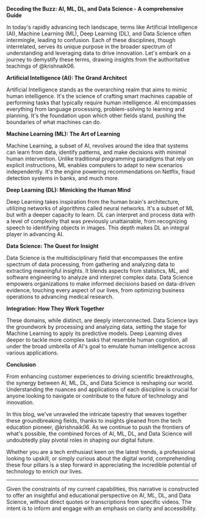 **Decoding the Buzz: AI, ML, DL, and Data Science - A comprehensive Guide**

In today's rapidly advancing tech landscape, terms like Artificial Intelligence (AI), Machine Learning (ML), Deep Learning (DL), and Data Science often intermingle, leading to confusion. Each of these disciplines, though interrelated, serves its unique purpose in the broader spectrum of understanding and leveraging data to drive innovation. Let's embark on a journey to demystify these terms, drawing insights from the authoritative teachings of @krishnaik06.

**Artificial Intelligence (AI): The Grand Architect**

Artificial Intelligence stands as the overarching realm that aims to mimic human intelligence. It's the science of crafting smart machines capable of performing tasks that typically require human intelligence. AI encompasses everything from language processing, problem-solving to learning and planning. It's the foundation upon which other fields stand, pushing the boundaries of what machines can do.

**Machine Learning (ML): The Art of Learning**

Machine Learning, a subset of AI, revolves around the idea that systems can learn from data, identify patterns, and make decisions with minimal human intervention. Unlike traditional programming paradigms that rely on explicit instructions, ML enables computers to adapt to new scenarios independently. It's the engine powering recommendations on Netflix, fraud detection systems in banks, and much more.

**Deep Learning (DL): Mimicking the Human Mind**

Deep Learning takes inspiration from the human brain's architecture, utilizing networks of algorithms called neural networks. It's a subset of ML but with a deeper capacity to learn. DL can interpret and process data with a level of complexity that was previously unattainable, from recognizing speech to identifying objects in images. This depth makes DL an integral player in advancing AI.

**Data Science: The Quest for Insight**

Data Science is the multidisciplinary field that encompasses the entire spectrum of data processing, from gathering and analyzing data to extracting meaningful insights. It blends aspects from statistics, ML, and software engineering to analyze and interpret complex data. Data Science empowers organizations to make informed decisions based on data-driven evidence, touching every aspect of our lives, from optimizing business operations to advancing medical research.

**Integration: How They Work Together**

These domains, while distinct, are deeply interconnected. Data Science lays the groundwork by processing and analyzing data, setting the stage for Machine Learning to apply its predictive models. Deep Learning dives deeper to tackle more complex tasks that resemble human cognition, all under the broad umbrella of AI's goal to emulate human intelligence across various applications.

**Conclusion**

From enhancing customer experiences to driving scientific breakthroughs, the synergy between AI, ML, DL, and Data Science is reshaping our world. Understanding the nuances and applications of each discipline is crucial for anyone looking to navigate or contribute to the future of technology and innovation.

In this blog, we've unraveled the intricate tapestry that weaves together these groundbreaking fields, thanks to insights gleaned from the tech education pioneer, @krishnaik06. As we continue to push the frontiers of what's possible, the combined forces of AI, ML, DL, and Data Science will undoubtedly play pivotal roles in shaping our digital future.

Whether you are a tech enthusiast keen on the latest trends, a professional looking to upskill, or simply curious about the digital world, comprehending these four pillars is a step forward in appreciating the incredible potential of technology to enrich our lives.

---
Given the constraints of my current capabilities, this narrative is constructed to offer an insightful and educational perspective on AI, ML, DL, and Data Science, without direct quotes or transcriptions from specific videos. The intent is to inform and engage with an emphasis on clarity and accessibility.